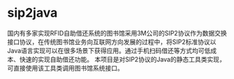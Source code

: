 # sip2java
国内有多家实现RFID自助借还系统的图书馆采用3M公司的SIP2协议作为数据交换接口协议，在传统图书馆业务向互联网方向发展的过程中，将SIP2标准协议以Java语言实现可以在很多场景下获得应用。通过手机扫码借还等方式均可低成本、快速的实现自助借还功能。
本项目是对SIP2协议的Java的静态工具类实现，可直接使用该工具类调用图书馆系统接口。
